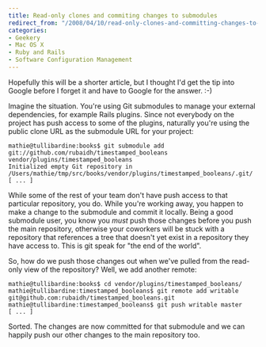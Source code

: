 ```yaml
---
title: Read-only clones and commiting changes to submodules
redirect_from: "/2008/04/10/read-only-clones-and-committing-changes-to-submodules/"
categories:
- Geekery
- Mac OS X
- Ruby and Rails
- Software Configuration Management
---
```

Hopefully this will be a shorter article, but I thought I'd get the tip into
Google before I forget it and have to Google for the answer. :-)

Imagine the situation. You're using Git submodules to manage your external
dependencies, for example Rails plugins. Since not everybody on the project
has push access to some of the plugins, naturally you're using the public
clone URL as the submodule URL for your project:

    mathie@tullibardine:books$ git submodule add git://github.com/rubaidh/timestamped_booleans vendor/plugins/timestamped_booleans
    Initialized empty Git repository in /Users/mathie/tmp/src/books/vendor/plugins/timestamped_booleans/.git/
    [ ... ]

While some of the rest of your team don't have push access to that particular
repository, you do. While you're working away, you happen to make a change to
the submodule and commit it locally. Being a good submodule user, you know you
*must* push those changes before you push the main repository, otherwise your
coworkers will be stuck with a repository that references a tree that doesn't
yet exist in a repository they have access to. This is git speak for "the end
of the world".

So, how do we push those changes out when we've pulled from the read-only view
of the repository? Well, we add another remote:

    mathie@tullibardine:books$ cd vendor/plugins/timestamped_booleans/
    mathie@tullibardine:timestamped_booleans$ git remote add writable git@github.com:rubaidh/timestamped_booleans.git
    mathie@tullibardine:timestamped_booleans$ git push writable master
    [ ... ]

Sorted. The changes are now committed for that submodule and we can happily
push our other changes to the main repository too.
